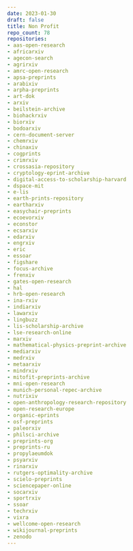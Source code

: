 ```yaml
---
date: 2023-01-30
draft: false
title: Non Profit
repo_count: 78
repositories:
- aas-open-research
- africarxiv
- agecon-search
- agrirxiv
- amrc-open-research
- apsa-preprints
- arabixiv
- arpha-preprints
- art-dok
- arxiv
- beilstein-archive
- biohackrxiv
- biorxiv
- bodoarxiv
- cern-document-server
- chemrxiv
- chinaxiv
- cogprints
- crimrxiv
- crossasia-repository
- cryptology-eprint-archive
- digital-access-to-scholarship-harvard
- dspace-mit
- e-lis
- earth-prints-repository
- eartharxiv
- easychair-preprints
- ecoevorxiv
- econstor
- ecsarxiv
- edarxiv
- engrxiv
- eric
- essoar
- figshare
- focus-archive
- frenxiv
- gates-open-research
- hal
- hrb-open-research
- ina-rxiv
- indiarxiv
- lawarxiv
- lingbuzz
- lis-scholarship-archive
- lse-research-online
- marxiv
- mathematical-physics-preprint-archive
- mediarxiv
- medrxiv
- metaarxiv
- mindrxiv
- mitofit-preprints-archive
- mni-open-research
- munich-personal-repec-archive
- nutrixiv
- open-anthropology-research-repository
- open-research-europe
- organic-eprints
- osf-preprints
- paleorxiv
- philsci-archive
- preprints-org
- preprints-ru
- propylaeumdok
- psyarxiv
- rinarxiv
- rutgers-optimality-archive
- scielo-preprints
- sciencepaper-online
- socarxiv
- sportrxiv
- ssoar
- techrxiv
- vixra
- wellcome-open-research
- wikijournal-preprints
- zenodo
---
```



